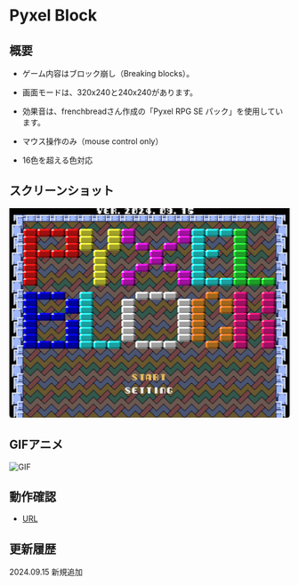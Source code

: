 # Pyxel Block

## 概要
- ゲーム内容はブロック崩し（Breaking blocks）。
- 画面モードは、320x240と240x240があります。
- 効果音は、frenchbreadさん作成の「Pyxel RPG SE パック」を使用しています。

- マウス操作のみ（mouse control only）
- 16色を超える色対応

## スクリーンショット
![SS](pyxelblk.png)

## GIFアニメ
![GIF](....gif)

## 動作確認
- [URL](https://sanbunnoichi.web.fc2.com/pyxel/pyxelblk.html)

## 更新履歴
2024.09.15 新規追加

